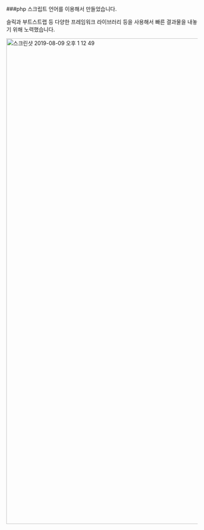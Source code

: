 ###php 스크립트 언어를 이용해서 만들었습니다.

슬릭과 부트스트랩 등 다양한 프레임워크 라이브러리 등을 사용해서 빠른 결과물을 내놓기 위해 노력했습니다.


<img width="1277" alt="스크린샷 2019-08-09 오후 1 12 49" src="https://user-images.githubusercontent.com/39996770/62754522-2b4ab100-baab-11e9-96c4-3b505f55c3ed.png">
